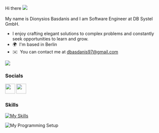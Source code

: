 Hi there ![](https://user-images.githubusercontent.com/18350557/176309783-0785949b-9127-417c-8b55-ab5a4333674e.gif)</br></br>
My name is Dionysios Basdanis and I am Software Engineer at DB Systel GmbH.
* I enjoy crafting elegant solutions to complex problems and constantly seek opportunities to learn and grow. 
* 🌍  I'm based in Berlin 
* ✉️  You can contact me at [dbasdanis97@gmail.com](mailto:dbasdanis97@gmail.com)

<a href="https://www.github.com/dbasdanis" target="_blank" rel="noreferrer"><img src="https://img.shields.io/github/followers/dbasdanis?logo=github&style=for-the-badge&color=0891b2&labelColor=1c1917" /></a>

### Socials  
 
<p align="left"> <a href="https://www.github.com/dbasdanis" target="_blank" rel="noreferrer"><img src="https://raw.githubusercontent.com/danielcranney/readme-generator/main/public/icons/socials/github.svg" width="32" height="32" /></a> <a href="https://www.linkedin.com/in/dionisis-basdanis-22389b121/" target="_blank" rel="noreferrer"><img src="https://raw.githubusercontent.com/danielcranney/readme-generator/main/public/icons/socials/linkedin.svg" width="32" height="32" /></a></p>


### Skills  

[![My Skills](https://skillicons.dev/icons?i=js,html,css,c,cs,py,java,spring,gradle,grafana,idea,rabbitmq,kubernetes,docker,git,github,gitlab)](https://skillicons.dev)

![My Programming Setup](https://user-images.githubusercontent.com/74038190/213910845-af37a709-8995-40d6-be59-724526e3c3d7.gif)
